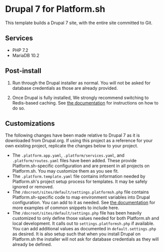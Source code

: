 # Drupal 7 for Platform.sh

This template builds a Drupal 7 site, with the entire site committed to Git.

## Services

* PHP 7.2
* MariaDB 10.2

## Post-install

1. Run through the Drupal installer as normal.  You will not be asked for database credentials as those are already provided.

2. Once Drupal is fully installed, We strongly recommend switching to Redis-based caching.  See [the documentation](https://docs.platform.sh/frameworks/drupal7/redis.html) for instructions on how to do so.

## Customizations

The following changes have been made relative to Drupal 7 as it is downloaded from Drupal.org.  If using this project as a reference for your own existing project, replicate the changes below to your project.

* The `.platform.app.yaml`, `.platform/services.yaml`, and `.platform/routes.yaml` files have been added.  These provide Platform.sh-specific configuration and are present in all projects on Platform.sh.  You may customize them as you see fit.
* The `.platform.template.yaml` file contains information needed by Platform.sh's project setup process for templates.  It may be safely ignored or removed.
* The `/docroot/sites/default/settings.platformsh.php` file contains Platform.sh-specific code to map environment variables into Drupal configuration. You can add to it as needed. See [the documentation](https://docs.platform.sh/frameworks/drupal7.html) for more examples of common snippets to include here.
* The `/docroot/sites/default/settings.php` file has been heavily customized to only define those values needed for both Platform.sh and local development.  It calls out to `settings.platformsh.php` if available.  You can add additional values as documented in `default.settings.php` as desired.  It is also setup such that when you install Drupal on Platform.sh the installer will not ask for database credentials as they will already be defined.
